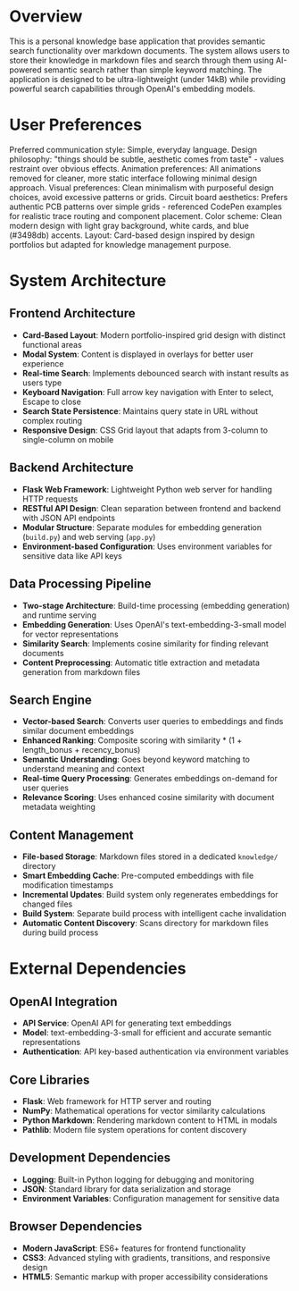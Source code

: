 # Overview

This is a personal knowledge base application that provides semantic search functionality over markdown documents. The system allows users to store their knowledge in markdown files and search through them using AI-powered semantic search rather than simple keyword matching. The application is designed to be ultra-lightweight (under 14kB) while providing powerful search capabilities through OpenAI's embedding models.

# User Preferences

Preferred communication style: Simple, everyday language.
Design philosophy: "things should be subtle, aesthetic comes from taste" - values restraint over obvious effects.
Animation preferences: All animations removed for cleaner, more static interface following minimal design approach.
Visual preferences: Clean minimalism with purposeful design choices, avoid excessive patterns or grids.
Circuit board aesthetics: Prefers authentic PCB patterns over simple grids - referenced CodePen examples for realistic trace routing and component placement.
Color scheme: Clean modern design with light gray background, white cards, and blue (#3498db) accents.
Layout: Card-based design inspired by design portfolios but adapted for knowledge management purpose.

# System Architecture

## Frontend Architecture
- **Card-Based Layout**: Modern portfolio-inspired grid design with distinct functional areas
- **Modal System**: Content is displayed in overlays for better user experience
- **Real-time Search**: Implements debounced search with instant results as users type
- **Keyboard Navigation**: Full arrow key navigation with Enter to select, Escape to close
- **Search State Persistence**: Maintains query state in URL without complex routing
- **Responsive Design**: CSS Grid layout that adapts from 3-column to single-column on mobile

## Backend Architecture
- **Flask Web Framework**: Lightweight Python web server for handling HTTP requests
- **RESTful API Design**: Clean separation between frontend and backend with JSON API endpoints
- **Modular Structure**: Separate modules for embedding generation (`build.py`) and web serving (`app.py`)
- **Environment-based Configuration**: Uses environment variables for sensitive data like API keys

## Data Processing Pipeline
- **Two-stage Architecture**: Build-time processing (embedding generation) and runtime serving
- **Embedding Generation**: Uses OpenAI's text-embedding-3-small model for vector representations
- **Similarity Search**: Implements cosine similarity for finding relevant documents
- **Content Preprocessing**: Automatic title extraction and metadata generation from markdown files

## Search Engine
- **Vector-based Search**: Converts user queries to embeddings and finds similar document embeddings
- **Enhanced Ranking**: Composite scoring with similarity * (1 + length_bonus + recency_bonus)
- **Semantic Understanding**: Goes beyond keyword matching to understand meaning and context
- **Real-time Query Processing**: Generates embeddings on-demand for user queries
- **Relevance Scoring**: Uses enhanced cosine similarity with document metadata weighting

## Content Management
- **File-based Storage**: Markdown files stored in a dedicated `knowledge/` directory
- **Smart Embedding Cache**: Pre-computed embeddings with file modification timestamps
- **Incremental Updates**: Build system only regenerates embeddings for changed files
- **Build System**: Separate build process with intelligent cache invalidation
- **Automatic Content Discovery**: Scans directory for markdown files during build process

# External Dependencies

## OpenAI Integration
- **API Service**: OpenAI API for generating text embeddings
- **Model**: text-embedding-3-small for efficient and accurate semantic representations
- **Authentication**: API key-based authentication via environment variables

## Core Libraries
- **Flask**: Web framework for HTTP server and routing
- **NumPy**: Mathematical operations for vector similarity calculations
- **Python Markdown**: Rendering markdown content to HTML in modals
- **Pathlib**: Modern file system operations for content discovery

## Development Dependencies
- **Logging**: Built-in Python logging for debugging and monitoring
- **JSON**: Standard library for data serialization and storage
- **Environment Variables**: Configuration management for sensitive data

## Browser Dependencies
- **Modern JavaScript**: ES6+ features for frontend functionality
- **CSS3**: Advanced styling with gradients, transitions, and responsive design
- **HTML5**: Semantic markup with proper accessibility considerations